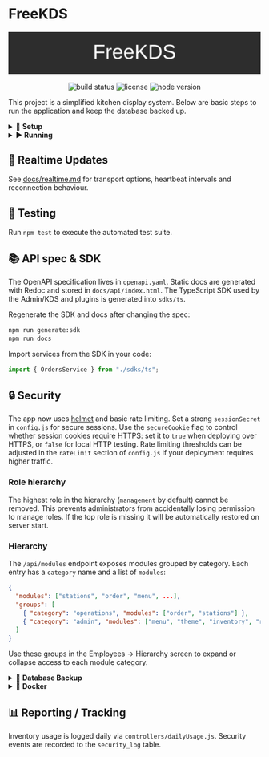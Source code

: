 # FreeKDS

<p align="center">
  <img src="docs/banner.svg" alt="FreeKDS banner" />
</p>

<p align="center">
  <img alt="build status" src="https://img.shields.io/badge/build-passing-brightgreen" />
  <img alt="license" src="https://img.shields.io/badge/license-ISC-blue" />
  <img alt="node version" src="https://img.shields.io/badge/node-%3E=18-blue" />
</p>

This project is a simplified kitchen display system. Below are basic steps to run the application and keep the database backed up.

<details>
<summary>🚀 <strong>Setup</strong></summary>

1. Install Node.js (v18+) and MySQL.
2. Run `npm install` to install dependencies.
3. Run `npm run build` to compile the frontend assets.
4. Update `config.js` with your database credentials and session settings.
5. Import `schema.sql` into your MySQL server.
6. (Optional) Set `GITHUB_REPO` in `config.js` to enable GitHub update checks.
7. Session data is stored in MySQL using
   [`express-mysql-session`](https://www.npmjs.com/package/express-mysql-session).
   The required table is created automatically on first run.
8. Set `VITE_API_URL` to the Express server's base URL when running or building the React frontend.

</details>

<details>
<summary>▶️ <strong>Running</strong></summary>

Use `npm start` (or `./start.sh`) to build the frontend and start the Express API on `http://localhost:$PORT`. If you start the server directly with `node server.js`, run `npm run build` beforehand.

For frontend development or manual builds, start the React frontend separately:

```bash
VITE_API_URL=http://localhost:$PORT npm run dev   # Development
VITE_API_URL=http://localhost:$PORT npm run build # Production build
```

Serve the generated `public/dist` directory with any static host or proxy.

When `DB_HOST` is set, `start.sh` waits for the database using `nc` from
`netcat-openbsd`. Set `SKIP_DB_WAIT=1` to skip this step. If `nc` isn't
available, the script logs a warning and continues without waiting.

</details>

## 🔌 Realtime Updates
See [docs/realtime.md](docs/realtime.md) for transport options, heartbeat intervals and reconnection behaviour.

## 🧪 Testing
Run `npm test` to execute the automated test suite.

## 📚 API spec & SDK
The OpenAPI specification lives in `openapi.yaml`. Static docs are generated
with Redoc and stored in `docs/api/index.html`. The TypeScript SDK used by the
Admin/KDS and plugins is generated into `sdks/ts`.

Regenerate the SDK and docs after changing the spec:

```bash
npm run generate:sdk
npm run docs
```

Import services from the SDK in your code:

```ts
import { OrdersService } from "./sdks/ts";
```

## 🔒 Security
The app now uses [helmet](https://github.com/helmetjs/helmet) and basic rate limiting. Set a strong `sessionSecret` in `config.js` for secure sessions. Use the `secureCookie` flag to control whether session cookies require HTTPS: set it to `true` when deploying over HTTPS, or `false` for local HTTP testing. Rate limiting thresholds can be adjusted in the `rateLimit` section of `config.js` if your deployment requires higher traffic.

### Role hierarchy
The highest role in the hierarchy (`management` by default) cannot be removed. This prevents administrators from accidentally losing permission to manage roles. If the top role is missing it will be automatically restored on server start.

### Hierarchy
The `/api/modules` endpoint exposes modules grouped by category. Each entry has a `category` name and a list of `modules`:

```json
{
  "modules": ["stations", "order", "menu", ...],
  "groups": [
    { "category": "operations", "modules": ["order", "stations"] },
    { "category": "admin", "modules": ["menu", "theme", "inventory", "reports", "employees", "locations"] }
  ]
}
```

Use these groups in the Employees &rarr; Hierarchy screen to expand or collapse access to each module category.

<details>
<summary>💾 <strong>Database Backup</strong></summary>

Automated daily backups are created in the `BACKUP_DIR` directory. You can create or restore backups from the **Backups** tab in the admin interface. To create a backup from the command line use:

```bash
npm run backup
```

</details>

<details>
<summary>🐳 <strong>Docker</strong></summary>

The project includes a `Dockerfile` and `docker-compose.yml` for containerised
development. Ensure Docker Desktop or the Docker daemon is running. Build and
start the stack with:

```bash
docker compose up --build  # `docker-compose` also works on older versions
```

`docker compose` starts two services:

- **app** – the Node.js server defined by the Dockerfile.
- **mysql** – a MySQL 8 instance with persistent storage.

The app image includes a health check that polls `http://localhost:$PORT/health`
to determine when the server is ready. Docker Compose relies on this built-in
check without redefining it.

The application container installs the MySQL client so commands like schema
creation and backups work inside the container.

Database credentials default to the values in `config.js`. You can override them
by exporting the `DB_USER`, `DB_PASSWORD`, `DB_NAME`, and `DB_PORT`
environment variables before running compose:

```bash
export DB_USER=myuser
export DB_PASSWORD=mypassword
export DB_NAME=mydb
export DB_PORT=3306
docker compose up
```

Alternatively edit `config.js` to change the default settings. On first start
the MySQL container automatically initializes the schema using `schema.sql`.

The Dockerfile installs system packages, including the MySQL client and
`netcat-openbsd`, as the `root` user. `netcat-openbsd` allows `start.sh` to
wait for the database during container startup. After the project files are
copied, permissions are adjusted so the files belong to the unprivileged
`node` user, and the container switches to that user so the application runs
without full container privileges. The container only runs the Express API;
serve the React build from a separate static host or proxy.

</details>

## 📊 Reporting / Tracking
Inventory usage is logged daily via `controllers/dailyUsage.js`. Security events are recorded to the `security_log` table.

